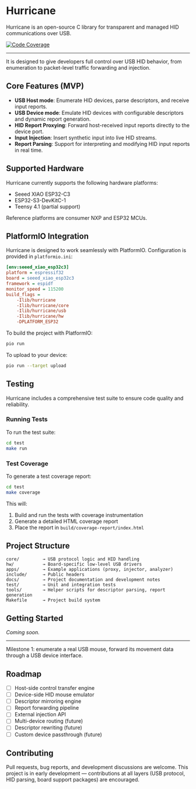 # Hurricane

Hurricane is an open-source C library for transparent and managed HID communications over USB.

[![Code Coverage](https://codecov.io/gh/ramseymcgrath/Hurricane/branch/main/graph/badge.svg)](https://codecov.io/gh/ramseymcgrath/Hurricane)

---

It is designed to give developers full control over USB HID behavior, from enumeration to packet-level traffic forwarding and injection.

## Core Features (MVP)

- **USB Host mode**: Enumerate HID devices, parse descriptors, and receive input reports.
- **USB Device mode**: Emulate HID devices with configurable descriptors and dynamic report generation.
- **HID Report Proxying**: Forward host-received input reports directly to the device port.
- **Input Injection**: Insert synthetic input into live HID streams.
- **Report Parsing**: Support for interpreting and modifying HID input reports in real time.

## Supported Hardware

Hurricane currently supports the following hardware platforms:

- Seeed XIAO ESP32-C3
- ESP32-S3-DevKitC-1
- Teensy 4.1 (partial support)

Reference platforms are consumer NXP and ESP32 MCUs.

## PlatformIO Integration

Hurricane is designed to work seamlessly with PlatformIO. Configuration is provided in `platformio.ini`:

```ini
[env:seeed_xiao_esp32c3]
platform = espressif32
board = seeed_xiao_esp32c3
framework = espidf
monitor_speed = 115200
build_flags =
    -Ilib/hurricane
    -Ilib/hurricane/core
    -Ilib/hurricane/usb
    -Ilib/hurricane/hw
    -DPLATFORM_ESP32
```

To build the project with PlatformIO:

```bash
pio run
```

To upload to your device:

```bash
pio run --target upload
```

## Testing

Hurricane includes a comprehensive test suite to ensure code quality and reliability.

### Running Tests

To run the test suite:

```bash
cd test
make run
```

### Test Coverage

To generate a test coverage report:

```bash
cd test
make coverage
```

This will:
1. Build and run the tests with coverage instrumentation
2. Generate a detailed HTML coverage report
3. Place the report in `build/coverage-report/index.html`

## Project Structure

```
core/         → USB protocol logic and HID handling
hw/           → Board-specific low-level USB drivers
apps/         → Example applications (proxy, injector, analyzer)
include/      → Public headers
docs/         → Project documentation and development notes
test/         → Unit and integration tests
tools/        → Helper scripts for descriptor parsing, report generation
Makefile      → Project build system
```

## Getting Started

_Coming soon._

---

Milestone 1: enumerate a real USB mouse, forward its movement data through a USB device interface.

## Roadmap
- [ ] Host-side control transfer engine
- [ ] Device-side HID mouse emulator
- [ ] Descriptor mirroring engine
- [ ] Report forwarding pipeline
- [ ] External injection API
- [ ] Multi-device routing (future)
- [ ] Descriptor rewriting (future)
- [ ] Custom device passthrough (future)

## Contributing
Pull requests, bug reports, and development discussions are welcome.
This project is in early development — contributions at all layers (USB protocol, HID parsing, board support packages) are encouraged.
